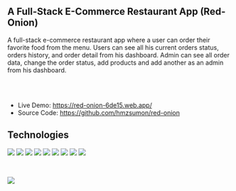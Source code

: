 ## A Full-Stack E-Commerce Restaurant App (Red-Onion)

A full-stack e-commerce restaurant app where a user can order their favorite food from the menu. Users can see all his current orders status, orders history, and order detail from his dashboard. Admin can see all order data, change the order status, add products and add another as an admin from his dashboard.

<br>
<br>

- Live Demo: https://red-onion-6de15.web.app/
- Source Code: https://github.com/hmzsumon/red-onion

## Technologies

![](https://img.shields.io/static/v1?label=&message=HTML&color=red)
![](https://img.shields.io/static/v1?label=&message=CSS&color=<COLOR>)
![](https://img.shields.io/static/v1?label=&message=JAVASCRIPT&color=yellowgreen)
![](https://img.shields.io/static/v1?label=&message=REACT&color=79D8F7)
![](https://img.shields.io/static/v1?label=&message=EXPRESS&color=orange)
![](https://img.shields.io/static/v1?label=&message=MONGODB&color=SUESS)
![](https://img.shields.io/static/v1?label=&message=BOOTSTRAP-4&color=5D2CA7)
![](https://img.shields.io/static/v1?label=&message=FIREBASE&color=F09B1A)
![](https://img.shields.io/static/v1?label=&message=HEROKO&color=2A008F)

<!-- ![](https://img.shields.io/static/v1?label=<LABEL>&message=<MESSAGE>&color=<COLOR>) -->
<br>

![](https://i.ibb.co/w6fm09S/Red-Onion.png)
